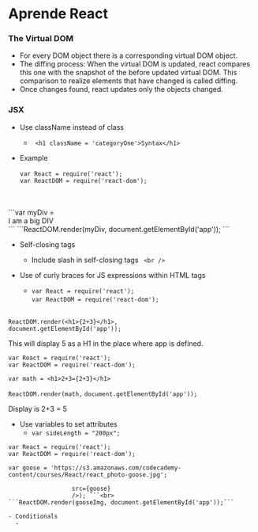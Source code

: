 # Aprende React

### The Virtual DOM

- For every DOM object there is a corresponding virtual DOM object.
- The diffing process:  When the virtual DOM is updated, react compares this one with the snapshot of the before updated virtual DOM. This comparison to realize elements that have changed is called diffing.
- Once changes found, react updates only the objects changed.

### JSX

- Use className instead of class

  - ``` <h1 className = 'categoryOne'>Syntax</h1>```
- Example <br><br>
  ```var React = require('react');```<br>
  ```var ReactDOM = require('react-dom');```
<br>
<br>
```var myDiv = <div className='big'>I am a big DIV</div>```
```ReactDOM.render(myDiv, document.getElementById('app')); ```

- Self-closing tags
  - Include slash in self-closing tags
    ``` <br />```

- Use of curly braces for JS expressions within HTML tags
  -  ```var React = require('react');```<br>
     ```var ReactDOM = require('react-dom');```
    <br><br>

``` ReactDOM.render(<h1>{2+3}</h1>, ```<br>
``` document.getElementById('app')); ```

This will display 5 as a H1  in the place where app is defined.

  ```var React = require('react');```<br>
  ```var ReactDOM = require('react-dom');```

  ```var math = <h1>2+3={2+3}</h1>```

  ``` ReactDOM.render(math, ``` ``` document.getElementById('app'));   ```

Display is 2+3 = 5

- Use variables to set attributes <br>
  - ```var sideLength = "200px";```

```var React = require('react');```<br>
```var ReactDOM = require('react-dom');```

```var goose = 'https://s3.amazonaws.com/codecademy-content/courses/React/react_photo-goose.jpg';```

``` var gooseImg = (<img
                  src={goose}
                  />); ```<br>
```ReactDOM.render(gooseImg, document.getElementById('app'));```

- Conditionals
  - 
